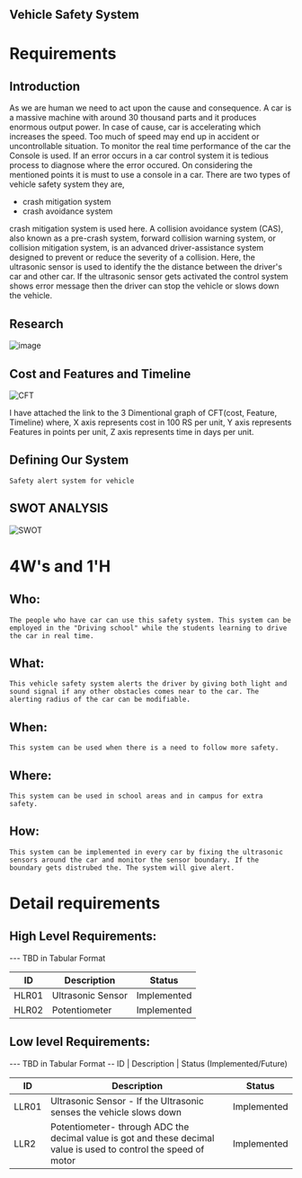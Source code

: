 ## Vehicle Safety System

# Requirements
## Introduction
   As we are human we need to act upon the cause and consequence. A car is a massive machine with around 30 thousand parts and it produces enormous output power. In case of cause, car is accelerating which increases the speed. Too much of speed may end up in accident or uncontrollable situation. To monitor the real time performance of the car the Console is used. If an error occurs in a car control system it is tedious process to diagnose where the error occured. On considering the mentioned points it is must to use a console in a car. There are two types of vehicle safety system they are, 
   * crash mitigation system
   * crash avoidance system
   
crash mitigation system is used here. A collision avoidance system (CAS), also known as a pre-crash system, forward collision warning system, or collision mitigation system, is an advanced driver-assistance system designed to prevent or reduce the severity of a collision. Here, the ultrasonic sensor is used to identify the the distance between the driver's car and other car. If the ultrasonic sensor gets activated the control system shows error message then the driver can stop the vehicle or slows down the vehicle. 

## Research
![image](https://user-images.githubusercontent.com/45603597/144423677-ce353581-9b52-4b2d-b0c4-7e765f17f636.png)
 
## Cost and Features and Timeline
![CFT](https://user-images.githubusercontent.com/45603597/144423409-d6bdc64c-f1e3-4532-a05e-51e082d1a2d4.png)

I have attached the link to the 3 Dimentional graph of CFT(cost, Feature, Timeline) where, X axis represents cost in 100 RS per unit, Y axis represents Features in points per unit, Z axis represents time in days per unit.


## Defining Our System
    Safety alert system for vehicle
## SWOT ANALYSIS

![SWOT](https://user-images.githubusercontent.com/45603597/144420855-15dbfe10-8b10-471c-b70d-5cfa594ee6f1.png)

# 4W&#39;s and 1&#39;H

## Who:

    The people who have car can use this safety system. This system can be employed in the "Driving school" while the students learning to drive the car in real time. 

## What:

    This vehicle safety system alerts the driver by giving both light and sound signal if any other obstacles comes near to the car. The alerting radius of the car can be modifiable.

## When:

    This system can be used when there is a need to follow more safety.

## Where:

    This system can be used in school areas and in campus for extra safety.

## How:

    This system can be implemented in every car by fixing the ultrasonic sensors around the car and monitor the sensor boundary. If the boundary gets distrubed the. The system will give alert.

# Detail requirements
## High Level Requirements:
--- TBD in Tabular Format 

| ID    | Description                             | Status              | 
|-------|-----------------------------------------|---------------------|
| HLR01 | Ultrasonic Sensor                       |Implemented          |
| HLR02 |Potentiometer                            |Implemented          |




##  Low level Requirements:
--- TBD in Tabular Format 
-- ID | Description | Status (Implemented/Future)

| ID    | Description                             | Status              | 
|-------|-----------------------------------------|---------------------|
| LLR01 |Ultrasonic Sensor - If the Ultrasonic senses the vehicle slows down   |Implemented          |
| LLR2  |Potentiometer- through ADC the decimal value is got and these decimal value is used to control the speed of motor|Implemented          |
